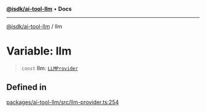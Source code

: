 [**@isdk/ai-tool-llm**](../README.md) • **Docs**

***

[@isdk/ai-tool-llm](../globals.md) / llm

# Variable: llm

> `const` **llm**: [`LLMProvider`](../classes/LLMProvider.md)

## Defined in

[packages/ai-tool-llm/src/llm-provider.ts:254](https://github.com/isdk/ai-tool-llm.js/blob/9605df51949af058c01251578849aa8202fccd66/src/llm-provider.ts#L254)
